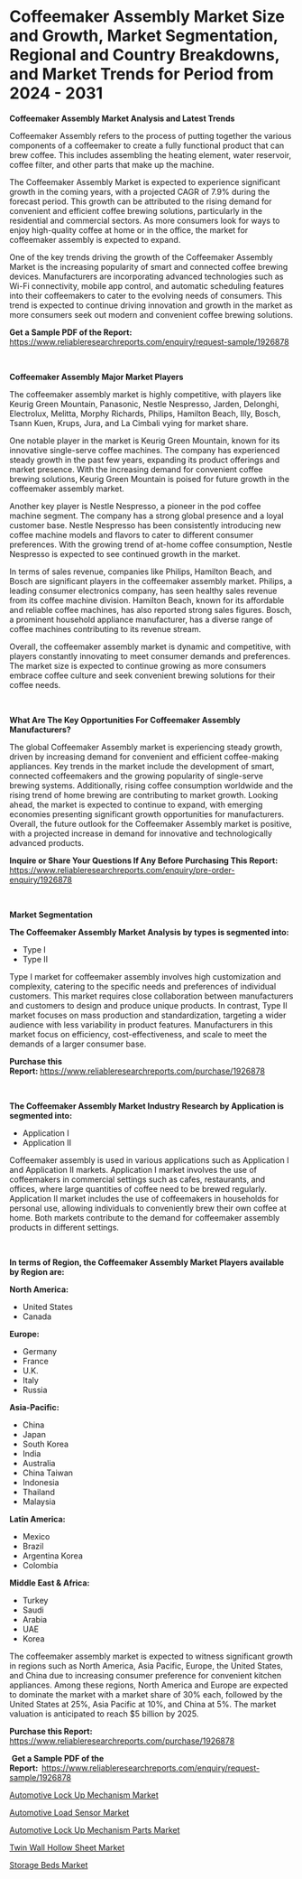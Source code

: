 <p><h1>Coffeemaker Assembly Market Size and Growth, Market Segmentation, Regional and Country Breakdowns, and Market Trends for Period from 2024 -  2031</h1></p><p><strong>Coffeemaker Assembly Market Analysis and Latest Trends</strong></p>
<p><p>Coffeemaker Assembly refers to the process of putting together the various components of a coffeemaker to create a fully functional product that can brew coffee. This includes assembling the heating element, water reservoir, coffee filter, and other parts that make up the machine.</p><p>The Coffeemaker Assembly Market is expected to experience significant growth in the coming years, with a projected CAGR of 7.9% during the forecast period. This growth can be attributed to the rising demand for convenient and efficient coffee brewing solutions, particularly in the residential and commercial sectors. As more consumers look for ways to enjoy high-quality coffee at home or in the office, the market for coffeemaker assembly is expected to expand.</p><p>One of the key trends driving the growth of the Coffeemaker Assembly Market is the increasing popularity of smart and connected coffee brewing devices. Manufacturers are incorporating advanced technologies such as Wi-Fi connectivity, mobile app control, and automatic scheduling features into their coffeemakers to cater to the evolving needs of consumers. This trend is expected to continue driving innovation and growth in the market as more consumers seek out modern and convenient coffee brewing solutions.</p></p>
<p><strong>Get a Sample PDF of the Report:&nbsp;</strong> <a href="https://www.reliableresearchreports.com/enquiry/request-sample/1926878">https://www.reliableresearchreports.com/enquiry/request-sample/1926878</a></p>
<p>&nbsp;</p>
<p><strong>Coffeemaker Assembly Major Market Players</strong></p>
<p><p>The coffeemaker assembly market is highly competitive, with players like Keurig Green Mountain, Panasonic, Nestle Nespresso, Jarden, Delonghi, Electrolux, Melitta, Morphy Richards, Philips, Hamilton Beach, Illy, Bosch, Tsann Kuen, Krups, Jura, and La Cimbali vying for market share. </p><p>One notable player in the market is Keurig Green Mountain, known for its innovative single-serve coffee machines. The company has experienced steady growth in the past few years, expanding its product offerings and market presence. With the increasing demand for convenient coffee brewing solutions, Keurig Green Mountain is poised for future growth in the coffeemaker assembly market.</p><p>Another key player is Nestle Nespresso, a pioneer in the pod coffee machine segment. The company has a strong global presence and a loyal customer base. Nestle Nespresso has been consistently introducing new coffee machine models and flavors to cater to different consumer preferences. With the growing trend of at-home coffee consumption, Nestle Nespresso is expected to see continued growth in the market.</p><p>In terms of sales revenue, companies like Philips, Hamilton Beach, and Bosch are significant players in the coffeemaker assembly market. Philips, a leading consumer electronics company, has seen healthy sales revenue from its coffee machine division. Hamilton Beach, known for its affordable and reliable coffee machines, has also reported strong sales figures. Bosch, a prominent household appliance manufacturer, has a diverse range of coffee machines contributing to its revenue stream.</p><p>Overall, the coffeemaker assembly market is dynamic and competitive, with players constantly innovating to meet consumer demands and preferences. The market size is expected to continue growing as more consumers embrace coffee culture and seek convenient brewing solutions for their coffee needs.</p></p>
<p>&nbsp;</p>
<p><strong>What Are The Key Opportunities For Coffeemaker Assembly Manufacturers?</strong></p>
<p><p>The global Coffeemaker Assembly market is experiencing steady growth, driven by increasing demand for convenient and efficient coffee-making appliances. Key trends in the market include the development of smart, connected coffeemakers and the growing popularity of single-serve brewing systems. Additionally, rising coffee consumption worldwide and the rising trend of home brewing are contributing to market growth. Looking ahead, the market is expected to continue to expand, with emerging economies presenting significant growth opportunities for manufacturers. Overall, the future outlook for the Coffeemaker Assembly market is positive, with a projected increase in demand for innovative and technologically advanced products.</p></p>
<p><strong>Inquire or Share Your Questions If Any Before Purchasing This Report:</strong> <a href="https://www.reliableresearchreports.com/enquiry/pre-order-enquiry/1926878">https://www.reliableresearchreports.com/enquiry/pre-order-enquiry/1926878</a></p>
<p>&nbsp;</p>
<p><strong>Market Segmentation</strong></p>
<p><strong>The Coffeemaker Assembly Market Analysis by types is segmented into:</strong></p>
<p><ul><li>Type I</li><li>Type II</li></ul></p>
<p><p>Type I market for coffeemaker assembly involves high customization and complexity, catering to the specific needs and preferences of individual customers. This market requires close collaboration between manufacturers and customers to design and produce unique products. In contrast, Type II market focuses on mass production and standardization, targeting a wider audience with less variability in product features. Manufacturers in this market focus on efficiency, cost-effectiveness, and scale to meet the demands of a larger consumer base.</p></p>
<p><strong>Purchase this Report:&nbsp;</strong><a href="https://www.reliableresearchreports.com/purchase/1926878">https://www.reliableresearchreports.com/purchase/1926878</a></p>
<p>&nbsp;</p>
<p><strong>The Coffeemaker Assembly Market Industry Research by Application is segmented into:</strong></p>
<p><ul><li>Application I</li><li>Application II</li></ul></p>
<p><p>Coffeemaker assembly is used in various applications such as Application I and Application II markets. Application I market involves the use of coffeemakers in commercial settings such as cafes, restaurants, and offices, where large quantities of coffee need to be brewed regularly. Application II market includes the use of coffeemakers in households for personal use, allowing individuals to conveniently brew their own coffee at home. Both markets contribute to the demand for coffeemaker assembly products in different settings.</p></p>
<p>&nbsp;</p>
<p><strong>In terms of Region, the Coffeemaker Assembly Market Players available by Region are:</strong></p>
<p>
    <p> <strong> North America: </strong>
        <ul>
            <li>United States</li>
            <li>Canada</li>
        </ul>
        </p> 
    <p> <strong> Europe: </strong>
        <ul>
            <li>Germany</li>
            <li>France</li>
            <li>U.K.</li>
            <li>Italy</li>
            <li>Russia</li>
        </ul>
        </p> 
    <p> <strong> Asia-Pacific: </strong>
        <ul>
            <li>China</li>
            <li>Japan</li>
            <li>South Korea</li>
            <li>India</li>
            <li>Australia</li>
            <li>China Taiwan</li>
            <li>Indonesia</li>
            <li>Thailand</li>
            <li>Malaysia</li>
        </ul>
        </p> 
    <p> <strong> Latin America: </strong>
        <ul>
            <li>Mexico</li>
            <li>Brazil</li>
            <li>Argentina Korea</li>
            <li>Colombia</li>
        </ul>
        </p> 
    <p> <strong> Middle East & Africa: </strong>
        <ul>
            <li>Turkey</li>
            <li>Saudi</li>
            <li>Arabia</li>
            <li>UAE</li>
            <li>Korea</li>
        </ul>
    </p>
    </p>
<p><p>The coffeemaker assembly market is expected to witness significant growth in regions such as North America, Asia Pacific, Europe, the United States, and China due to increasing consumer preference for convenient kitchen appliances. Among these regions, North America and Europe are expected to dominate the market with a market share of 30% each, followed by the United States at 25%, Asia Pacific at 10%, and China at 5%. The market valuation is anticipated to reach $5 billion by 2025.</p></p>
<p><strong>Purchase this Report: </strong><a href="https://www.reliableresearchreports.com/purchase/1926878">https://www.reliableresearchreports.com/purchase/1926878</a></p>
<p>&nbsp;<strong>Get a Sample PDF of the Report:&nbsp;&nbsp;</strong><a href="https://www.reliableresearchreports.com/enquiry/request-sample/1926878">https://www.reliableresearchreports.com/enquiry/request-sample/1926878</a></p>
<p><strong></strong></p>
<p><p><a href="https://cautious-neon-760.notion.site/Automotive-Lock-Up-Mechanism-Market-Offer-Valuable-Insights-into-Market-Size-Market-Share-Market-T-9bb4666ceb8d4697a35408b29747c532">Automotive Lock Up Mechanism Market</a></p><p><a href="https://frill-swim-3cd.notion.site/Automotive-Load-Sensor-Market-Size-Growing-and-Forecasted-for-period-from-2024-2031-and-provides-c-d8485c8592714a47931ca8d934d730a9">Automotive Load Sensor Market</a></p><p><a href="https://spotless-saver-8fd.notion.site/Automotive-Lock-Up-Mechanism-Parts-Market-with-the-goal-of-estimating-the-market-size-and-future-gro-73e35e7c8f98454cbcd8c707fa883330">Automotive Lock Up Mechanism Parts Market</a></p><p><a href="https://view.publitas.com/reportprime-1/twin-wall-hollow-sheet-market-a-comprehensive-report-of-its-market-share-growth-trends-2024-2031/">Twin Wall Hollow Sheet Market</a></p><p><a href="https://view.publitas.com/reportprime-1/storage-beds-market-provides-a-comprehensive-analysis-including-a-macro-overview-of-the-market-as-well-as-micro-details-such-as-market-size-and-competitive-landscape/">Storage Beds Market</a></p></p>